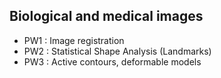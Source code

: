 ## Biological and medical images

* PW1 : Image registration
* PW2 : Statistical Shape Analysis (Landmarks)
* PW3 : Active contours, deformable models
